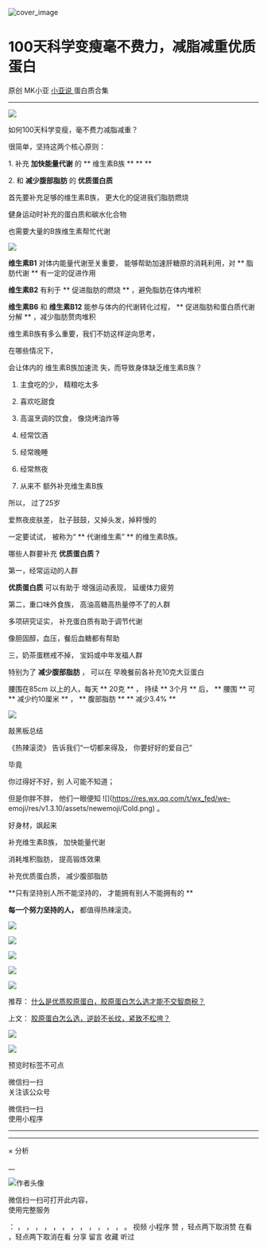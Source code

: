 ![cover_image](https://mmbiz.qpic.cn/mmbiz_jpg/A8SKDch4cJEZORY5nEBAze6bN7dnrjzlHVaJrwDvCaAeEPUT8YFGsQbVEUCwdJcmdcX6lD3h09o9HJWdlv6ajA/0?wx_fmt=jpeg)

#  100天科学变瘦毫不费力，减脂减重优质蛋白

原创  MK小亚  [ 小亚说 ](https://mp.weixin.qq.com/mp/appmsgalbum?__biz=MzUxNDAwNTk0MQ==&action=getalbum&album_id=2758376734877630466#wechat_redirect) 蛋白质合集

__ _ _ _ _

  

![](https://mmbiz.qpic.cn/mmbiz_jpg/A8SKDch4cJEZORY5nEBAze6bN7dnrjzlicR5wddRZoxkl0ibjfqRiaudJDGteoOU2EZc90oribpiaNt7Le5xoibzOYdw/640?wx_fmt=jpeg&from=appmsg)

  

  

如何100天科学变瘦，毫不费力减脂减重？

  

很简单，坚持这两个核心原则：

  

1\. 补充  **加快能量代谢** 的  ** 维生素B族  ** ** **

2\. 和  **减少腹部脂肪** 的  **优质蛋白质**

  

首先要补充足够的维生素B族，  更大化的促进我们脂肪燃烧

健身运动时补充的蛋白质和碳水化合物

也需要大量的B族维生素帮忙代谢

  

  

  

![](https://mmbiz.qpic.cn/mmbiz_jpg/A8SKDch4cJEZORY5nEBAze6bN7dnrjzlj9Ien5p3A4PicZI2JgRTwqe2KB5vesjs8OB72RfCra2WGERjNWM87dw/640?wx_fmt=jpeg&from=appmsg)

  

  

  

**维生素B1** 对体内能量代谢至关重要，  能够帮助加速肝糖原的消耗利用，对 ** 脂肪代谢  ** 有一定的促进作用

  

**维生素B2** 有利于 ** 促进脂肪的燃烧  ** ，避免脂肪在体内堆积

**维生素B6** 和  **维生素B12** 能参与体内的代谢转化过程，  ** 促进脂肪和蛋白质代谢分解  ** ，减少脂肪赘肉堆积

  

维生素B族有多么重要，我们不妨这样逆向思考，

在哪些情况下，

会让体内的  维生素B族加速流  失，而导致身体缺乏维生素B族？

  

  1. 主食吃的少，  精粮吃太多 

  2. 喜欢吃甜食 

  3. 高温烹调的饮食，  像烧烤油炸等 

  4. 经常饮酒 

  5. 经常晚睡 

  6. 经常熬夜 

  7. 从来不  额外补充维生素B族 

  

  

所以，  过了25岁

爱熬夜皮肤差，  肚子鼓鼓，又掉头发，掉秤慢的

一定要试试，  被称为“ ** 代谢维生素”  ** 的维生素B族。

  

哪些人群要补充  **优质蛋白质？**

第一，经常运动的人群

**优质蛋白质** 可以有助于  增强运动表现，  延缓体力疲劳

  

第二，重口味外食族，  高油高糖高热量停不了的人群

多项研究证实，  补充蛋白质有助于调节代谢

像胆固醇，血压，餐后血糖都有帮助

  

三，奶茶蛋糕戒不掉，  宝妈或中年发福人群

特别为了  **减少腹部脂肪** ，  可以在  早晚餐前各补充10克大豆蛋白

腰围在85cm 以上的人，每天 ** 20克  ** ，  持续  ** 3个月  ** 后，  ** 腰围  ** 可  ** 减少约10厘米  ** ，
** 腹部脂肪  ** ** 减少3.4%  **

  

  

![](https://mmbiz.qpic.cn/mmbiz_jpg/A8SKDch4cJEZORY5nEBAze6bN7dnrjzlILBe5Lb7yemKG0oe6hmq8ls3Gbqic0D2tje0wRzNGWGQN25Xt2ibF1sA/640?wx_fmt=jpeg)

  

  

敲黑板总结

《热辣滚烫》  告诉我们“一切都来得及，  你要好好的爱自己”

毕竟

你过得好不好，别  人可能不知道；

但是你胖不胖，  他们一眼便知 ![](https://res.wx.qq.com/t/wx_fed/we-
emoji/res/v1.3.10/assets/newemoji/Cold.png) 。

  

  

好身材，飒起来

补充维生素B族，  加快能量代谢

消耗堆积脂肪，  提高锻炼效果

补充优质蛋白质，  减少腹部脂肪

**只有坚持别人所不能坚持的， 才能拥有别人不能拥有的  **

**每一个努力坚持的人，** 都值得热辣滚烫。

  

  

![](https://mmbiz.qpic.cn/mmbiz_jpg/A8SKDch4cJEZORY5nEBAze6bN7dnrjzlFwBYlNZBcnM1nlWId1jl979KotviceORUZxia8iaQib9ZZWR8GibP5oaiakw/640?wx_fmt=jpeg&from=appmsg)

  
  
![](https://mmbiz.qpic.cn/mmbiz_jpg/A8SKDch4cJEZORY5nEBAze6bN7dnrjzlwEzRwEFiaslE910H2Hhd3PKea0JdX3sibCr9icspeKhObu2xCY3BTjUyQ/640?wx_fmt=jpeg)  
  
![](https://mmbiz.qpic.cn/mmbiz_jpg/A8SKDch4cJEZORY5nEBAze6bN7dnrjzlxVnKZWibtyqFILqoFqZQPqa4kyZgTKqoVNJzTibffBOJdiatb4LiagBocQ/640?wx_fmt=jpeg)  
  

![](https://mmbiz.qpic.cn/mmbiz_png/A8SKDch4cJEZORY5nEBAze6bN7dnrjzlIdxprTT8HZ6ziaoSwBnZib5ia6jURFVcLc5dCK01ibuj5RJ65mgm2DaCEA/640?wx_fmt=png&from=appmsg)

  
  

![](https://mmbiz.qpic.cn/mmbiz_png/A8SKDch4cJEZORY5nEBAze6bN7dnrjzlunvLeoLia8DLbicB9s5MsSYmdLW5eprib97POzZq6I1qjiby875DyHMjlg/640?wx_fmt=png&from=appmsg)

  
  

推荐： [ 什么是优质胶原蛋白，胶原蛋白怎么选才能不交智商税？
](http://mp.weixin.qq.com/s?__biz=MzUxNDAwNTk0MQ==&mid=2247485486&idx=2&sn=eb445bb0a752e76dff496628355e3af5&chksm=f94dc6f4ce3a4fe24c8906b888139f73f3a55e68c46f89cf75612c6e6da7a85a0cc236a314c8&scene=21#wechat_redirect)  

上文： [ 胶原蛋白怎么选，逆龄不长纹，紧致不松垮？
](https://mp.weixin.qq.com/s?__biz=MzUxNDAwNTk0MQ==&mid=2247484812&idx=1&sn=c25e884af42bd6efde053264019adf9f&scene=21#wechat_redirect)

![](https://mmbiz.qpic.cn/mmbiz_gif/b96CibCt70iaZ7Bia3Wm91cEuWhERXfCYjTia9tf7aMjVBNRETSa2NpGjCV6tyNvgCLos8LBgwEgxcwaIw8zdOsG7A/640?wx_fmt=gif)

![](https://mmbiz.qpic.cn/mmbiz_jpg/A8SKDch4cJEicCnqTxiatgGquhIicZ1wJ1Dth5YOOzoYV7U4N3HmiaO0vVAzjOpBVdtF0gnL632Fc7HqiaDmgveQDEw/640?wx_fmt=jpeg)

  

预览时标签不可点

微信扫一扫  
关注该公众号



微信扫一扫  
使用小程序

****



****



×  分析

__

![作者头像](http://mmbiz.qpic.cn/mmbiz_png/A8SKDch4cJE0KicTMyrVCx3VLqEgic5sJ1V5QeGZTibG9GLZlSCXSj5ByXNkib5PBrZVMkI41KKxgwE1K9gfypUeRg/0?wx_fmt=png)

微信扫一扫可打开此内容，  
使用完整服务

：  ，  ，  ，  ，  ，  ，  ，  ，  ，  ，  ，  ，  。  视频  小程序  赞  ，轻点两下取消赞  在看  ，轻点两下取消在看
分享  留言  收藏  听过

